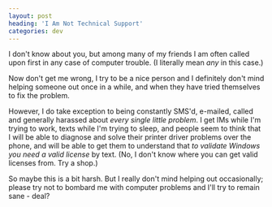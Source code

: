 ```yaml
---
layout: post
heading: 'I Am Not Technical Support'
categories: dev
---
```


I don't know about you, but among many of my friends I am often called upon first in any case of computer trouble. (I literally mean *any* in this case.)

Now don't get me wrong, I try to be a nice person and I definitely don't mind helping someone out once in a while, and when they have tried themselves to fix the problem.

<!-- Replace missing image from http://media.chris-alexander.co.uk/wp-content/uploads/2010/03/pebkac2.jpg -->

However, I do take exception to being constantly SMS'd, e-mailed, called and generally harassed about *every single little problem*. I get IMs while I'm trying to work, texts while I'm trying to sleep, and people seem to think that I will be able to diagnose and solve their printer driver problems over the phone, and will be able to get them to understand that *to validate Windows you need a valid license* by text. (No, I don't know where you can get valid licenses from. Try a shop.)

<!-- Replace missing image from http://media.chris-alexander.co.uk/wp-content/uploads/2010/03/pebkac1.jpg -->

So maybe this is a bit harsh. But I really don't mind helping out occasionally; please try not to bombard me with computer problems and I'll try to remain sane - deal?
